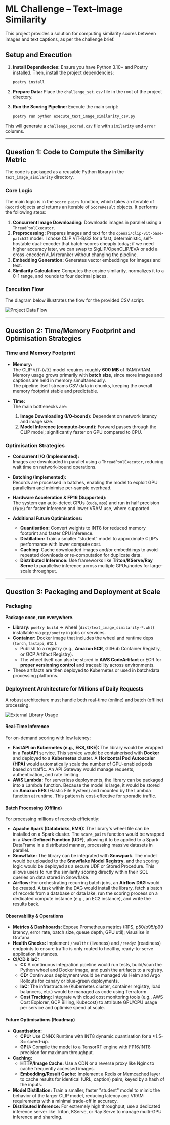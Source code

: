 # ML Challenge – Text–Image Similarity

This project provides a solution for computing similarity scores between images and text captions, as per the challenge brief.

## Setup and Execution

1.  **Install Dependencies:** Ensure you have Python 3.10+ and Poetry installed. Then, install the project dependencies:
    ```bash
    poetry install
    ```

2.  **Prepare Data:** Place the `challenge_set.csv` file in the root of the project directory.

3.  **Run the Scoring Pipeline:** Execute the main script:
    ```bash
    poetry run python execute_text_image_similarity_csv.py
    ```

This will generate a `challenge_scored.csv` file with `similarity` and `error` columns.

---

## Question 1: Code to Compute the Similarity Metric

The code is packaged as a reusable Python library in the `text_image_similarity` directory.

### Core Logic

The main logic is in the `score_pairs` function, which takes an iterable of `Record` objects and returns an iterable of `ScoreResult` objects. It performs the following steps:
1.  **Concurrent Image Downloading:** Downloads images in parallel using a `ThreadPoolExecutor`.
2.  **Preprocessing:** Prepares images and text for the `openai/clip-vit-base-patch32` model. I chose CLIP ViT-B/32 for a fast, deterministic, self-hostable dual-encoder that batch-scores cheaply today; if we need higher accuracy later, we can swap to SigLIP/OpenCLIP/EVA or add a cross-encoder/VLM reranker without changing the pipeline.
3.  **Embedding Generation:** Generates vector embeddings for images and text.
4.  **Similarity Calculation:** Computes the cosine similarity, normalizes it to a 0-1 range, and rounds to four decimal places.

### Execution Flow

The diagram below illustrates the flow for the provided CSV script.

![Project Data Flow](docs/images/data_flow.png)

---

## Question 2: Time/Memory Footprint and Optimisation Strategies

### Time and Memory Footprint

- **Memory:**  
  The CLIP `ViT-B/32` model requires roughly **600 MB** of RAM/VRAM.  
  Memory usage grows primarily with **batch size**, since more images and captions are held in memory simultaneously.  
  The pipeline itself streams CSV data in chunks, keeping the overall memory footprint stable and predictable.  

- **Time:**  
  The main bottlenecks are:  
  1. **Image Downloading (I/O-bound):** Dependent on network latency and image size.  
  2. **Model Inference (compute-bound):** Forward passes through the CLIP model; significantly faster on GPU compared to CPU.  

### Optimisation Strategies

- **Concurrent I/O (Implemented):**  
  Images are downloaded in parallel using a `ThreadPoolExecutor`, reducing wait time on network-bound operations.  

- **Batching (Implemented):**  
  Records are processed in batches, enabling the model to exploit GPU parallelism and minimise per-sample overhead.  

- **Hardware Acceleration & FP16 (Supported):**  
  The system can auto-detect GPUs (`cuda`, `mps`) and run in half precision (`fp16`) for faster inference and lower VRAM use, where supported.  

- **Additional Future Optimisations:**  
  - **Quantisation:** Convert weights to INT8 for reduced memory footprint and faster CPU inference.  
  - **Distillation:** Train a smaller “student” model to approximate CLIP’s performance with lower compute cost.  
  - **Caching:** Cache downloaded images and/or embeddings to avoid repeated downloads or re-computation for duplicate data.  
  - **Distributed Inference:** Use frameworks like **Triton/KServe/Ray Serve** to parallelise inference across multiple GPUs/nodes for large-scale throughput.  

---

## Question 3: Packaging and Deployment at Scale

### Packaging

**Package once, run everywhere.**

- **Library:** `poetry build` → wheel (`dist/text_image_similarity-*.whl`) installable via `pip/poetry` in jobs or services.  
- **Container:** Docker image that includes the wheel and runtime deps (`torch`, `fastapi`, etc.).  
  - Publish to a registry (e.g., **Amazon ECR**, GitHub Container Registry, or GCP Artifact Registry).  
  - The wheel itself can also be stored in **AWS CodeArtifact** or ECR for **proper versioning control** and traceability across environments.  
- These artifacts are then deployed to Kubernetes or used in batch/data processing platforms.  

### Deployment Architecture for Millions of Daily Requests

A robust architecture must handle both real-time (online) and batch (offline) processing.

![External Library Usage](docs/images/external_usage.png)

#### Real-Time Inference

For on-demand scoring with low latency:

-   **FastAPI on Kubernetes (e.g., EKS, GKE):** The library would be wrapped in a **FastAPI** service. This service would be containerised with **Docker** and deployed to a **Kubernetes** cluster. A **Horizontal Pod Autoscaler (HPA)** would automatically scale the number of GPU-enabled pods based on traffic. An API Gateway would manage requests, authentication, and rate limiting.
-   **AWS Lambda:** For serverless deployments, the library can be packaged into a Lambda function. Because the model is large, it would be stored on **Amazon EFS** (Elastic File System) and mounted by the Lambda function at runtime. This pattern is cost-effective for sporadic traffic.

#### Batch Processing (Offline)

For processing millions of records efficiently:

-   **Apache Spark (Databricks, EMR):** The library's wheel file can be installed on a Spark cluster. The `score_pairs` function would be wrapped in a **User-Defined Function (UDF)**, allowing it to be applied to a Spark DataFrame in a distributed manner, processing massive datasets in parallel.
-   **Snowflake:** The library can be integrated with **Snowpark**. The model would be uploaded to the **Snowflake Model Registry**, and the scoring logic would be deployed as a secure UDF or Stored Procedure. This allows users to run the similarity scoring directly within their SQL queries on data stored in Snowflake.
-   **Airflow:** For orchestrating recurring batch jobs, an **Airflow DAG** would be created. A task within the DAG would install the library, fetch a batch of records from a database or data lake, run the scoring process on a dedicated compute instance (e.g., an EC2 instance), and write the results back.


#### Observability & Operations

-   **Metrics & Dashboards:** Expose Prometheus metrics (RPS, p50/p95/p99 latency, error rate, batch size, queue depth, GPU util); visualise in Grafana.
-   **Health Checks:** Implement `/healthz` (liveness) and `/readyz` (readiness) endpoints to ensure traffic is only routed to healthy, ready-to-serve application instances.
-   **CI/CD & IaC:**
    -   **CI:** A continuous integration pipeline would run tests, build/scan the Python wheel and Docker image, and push the artifacts to a registry.
    -   **CD:** Continuous deployment would be managed via Helm and Argo Rollouts for canary or blue-green deployments.
    -   **IaC:** The infrastructure (Kubernetes cluster, container registry, load balancers, etc.) would be managed as code using Terraform.
    -   **Cost Tracking:** Integrate with cloud cost monitoring tools (e.g., AWS Cost Explorer, GCP Billing, Kubecost) to attribute GPU/CPU usage per service and optimise spend at scale.


#### Future Optimisations (Roadmap)

-   **Quantisation:**
    -   **CPU:** Use ONNX Runtime with INT8 dynamic quantisation for a ≈1.5–3× speed-up.
    -   **GPU:** Compile the model to a TensorRT engine with FP16/INT8 precision for maximum throughput.
-   **Caching:**
    -   **HTTP/Image Cache:** Use a CDN or a reverse proxy like Nginx to cache frequently accessed images.
    -   **Embedding/Result Cache:** Implement a Redis or Memcached layer to cache results for identical (URL, caption) pairs, keyed by a hash of the inputs.
-   **Model Distillation:** Train a smaller, faster "student" model to mimic the behavior of the larger CLIP model, reducing latency and VRAM requirements with a minimal trade-off in accuracy.
-   **Distributed Inference:** For extremely high throughput, use a dedicated inference server like Triton, KServe, or Ray Serve to manage multi-GPU inference and sharding.
